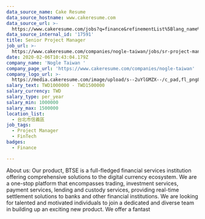 ```yaml
---
data_source_name: Cake Resume
data_source_hostname: www.cakeresume.com
data_source_url: >-
  https://www.cakeresume.com/jobs?q=finance&refinementList%5Blang_name%5D%5B0%5D=English&refinementList%5Bsalary_type%5D=per_year&range%5Bsalary_range%5D%5Bmin%5D=1000000&page=3
data_source_internal_id: '17591'
title: Senior Project Manager
job_url: >-
  https://www.cakeresume.com/companies/nogle-taiwan/jobs/sr-project-manager-c4f243
date: 2020-02-06T10:43:04.179Z
company_name: 'Nogle Taiwan '
company_page_url: 'https://www.cakeresume.com/companies/nogle-taiwan'
company_logo_url: >-
  https://media.cakeresume.com/image/upload/s--2uYlGMZX--/c_pad,fl_png8,h_200,w_200/v1629429929/ook3hkmzy8pkxcgelb7t.png
salary_text: TWD1000000 - TWD1500000
salary_currency: TWD
salary_type: per_year
salary_min: 1000000
salary_max: 1500000
location_list:
  - 台北市信義區
job_tags:
  - Project Manager
  - FinTech
badges:
  - Finance

---
```


About us: Our product, BTSE is a full-fledged financial services institution offering comprehensive solutions to the digital currency ecosystem. We are a one-stop platform that encompasses trading, investment services, payment services, lending and custody services, providing real-time settlement solutions to banks and other financial institutions. We are looking for talented and motivated individuals to join a dedicated and diverse team in building up an exciting new product. We offer a fantast